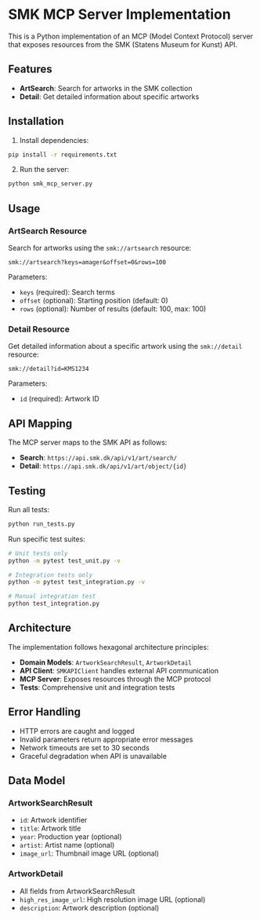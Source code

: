 # SMK MCP Server Implementation

This is a Python implementation of an MCP (Model Context Protocol) server that exposes resources from the SMK (Statens Museum for Kunst) API.

## Features

- **ArtSearch**: Search for artworks in the SMK collection
- **Detail**: Get detailed information about specific artworks

## Installation

1. Install dependencies:
```bash
pip install -r requirements.txt
```

2. Run the server:
```bash
python smk_mcp_server.py
```

## Usage

### ArtSearch Resource

Search for artworks using the `smk://artsearch` resource:

```
smk://artsearch?keys=amager&offset=0&rows=100
```

Parameters:
- `keys` (required): Search terms
- `offset` (optional): Starting position (default: 0)
- `rows` (optional): Number of results (default: 100, max: 100)

### Detail Resource

Get detailed information about a specific artwork using the `smk://detail` resource:

```
smk://detail?id=KMS1234
```

Parameters:
- `id` (required): Artwork ID

## API Mapping

The MCP server maps to the SMK API as follows:

- **Search**: `https://api.smk.dk/api/v1/art/search/`
- **Detail**: `https://api.smk.dk/api/v1/art/object/{id}`

## Testing

Run all tests:
```bash
python run_tests.py
```

Run specific test suites:
```bash
# Unit tests only
python -m pytest test_unit.py -v

# Integration tests only
python -m pytest test_integration.py -v

# Manual integration test
python test_integration.py
```

## Architecture

The implementation follows hexagonal architecture principles:

- **Domain Models**: `ArtworkSearchResult`, `ArtworkDetail`
- **API Client**: `SMKAPIClient` handles external API communication
- **MCP Server**: Exposes resources through the MCP protocol
- **Tests**: Comprehensive unit and integration tests

## Error Handling

- HTTP errors are caught and logged
- Invalid parameters return appropriate error messages
- Network timeouts are set to 30 seconds
- Graceful degradation when API is unavailable

## Data Model

### ArtworkSearchResult
- `id`: Artwork identifier
- `title`: Artwork title
- `year`: Production year (optional)
- `artist`: Artist name (optional)
- `image_url`: Thumbnail image URL (optional)

### ArtworkDetail
- All fields from ArtworkSearchResult
- `high_res_image_url`: High resolution image URL (optional)
- `description`: Artwork description (optional)

